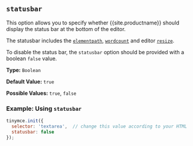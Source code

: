 ## `statusbar`

This option allows you to specify whether {{site.productname}} should display the status bar at the bottom of the editor.

The statusbar includes the [`elementpath`](#elementpath), [`wordcount`]({{site.baseurl}}/plugins/wordcount/) and editor [`resize`](#resize).

To disable the status bar, the `statusbar` option should be provided with a boolean `false` value.

**Type:** `Boolean`

**Default Value:** `true`

**Possible Values:** `true`, `false`

### Example: Using `statusbar`

```js
tinymce.init({
  selector: 'textarea',  // change this value according to your HTML
  statusbar: false
});
```
